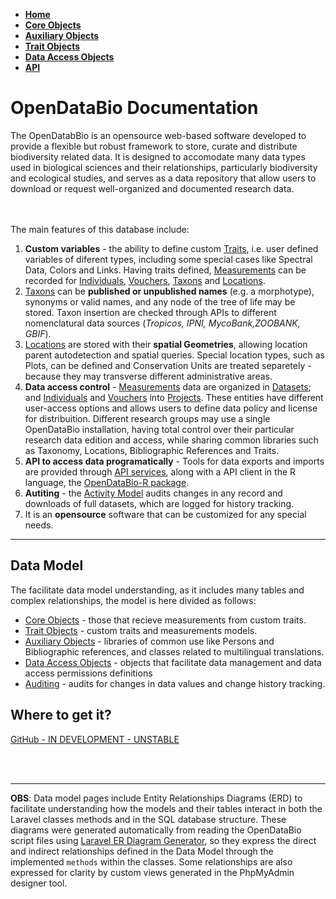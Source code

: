 * [**Home**](#)
* [**Core Objects**](Core-Objects)
* [**Auxiliary Objects**](Auxiliary-Objects)
* [**Trait Objects**](Trait-Objects)
* [**Data Access Objects**](Data-Access-Objects)
* [**API**](API)

# OpenDataBio Documentation

The OpenDatabBio is an opensource web-based software developed to provide a flexible but robust framework to store, curate and distribute biodiversity related data.  It is designed to accomodate many data types used in biological sciences and their relationships, particularly biodiversity and ecological studies, and serves as a data repository that allow users to download or request well-organized and documented research data.

<br><br>
The main features of this database include:

1. **Custom variables** - the ability to define custom [Traits](Trait-Objects#traits), i.e. user defined variables of diferent types, including some special cases like Spectral Data, Colors and Links. Having traits defined, [Measurements](Trait-Objects#measurements) can be recorded for [Individuals](Core-Objects#individuals), [Vouchers](Core-Objects#vouchers), [Taxons](Core-Objects#taxons) and [Locations](Core-Objects#localities).
1. [Taxons](Core-Objects#locations) can be **published or unpublished names** (e.g. a morphotype), synonyms or valid names, and any node of the tree of life may be stored. Taxon insertion are checked through APIs to different nomenclatural data sources (*Tropicos, IPNI, MycoBank,ZOOBANK, GBIF*).
1. [Locations](Core-Objects#locations) are stored with their **spatial Geometries**, allowing location parent autodetection and spatial queries. Special location types, such as Plots, can be defined and Conservation Units are treated separetely - because they may transverse different administrative areas.
1. **Data access control** - [Measurements](Trait-Objects#measurements) data are organized in [Datasets](Data-Access-Objects#datasets); and [Individuals](Core-Objects#individuals) and [Vouchers](Core-Objects#vouchers) into [Projects](Data-Access-Objects#projects). These entities have different user-access options and allows users to define data policy and license for distribuition. Different research groups may use a single OpenDataBio installation, having total control over their particular research data edition and access, while sharing common libraries such as Taxonomy, Locations, Bibliographic References and Traits.
1. **API to access data programatically** - Tools for data exports and imports are provided through [API services](API), along with a API client in the R language, the [OpenDataBio-R package](https://github.com/opendatabio/opendatabio-r).
1. **Autiting** - the [Activity Model](Auditing) audits changes in any record and downloads of full datasets, which are logged for history tracking.
1. It is an **opensource** software that can be customized for any special needs.

<a name="data_model"></a>
***
## Data Model

The facilitate data model understanding, as it includes many tables and complex relationships, the model is here divided as follows:

* [Core Objects](Core-Objects) -  those that recieve measurements from custom traits.
* [Trait Objects](Trait-Objects) - custom traits and measurements models.
* [Auxiliary Objects](Auxiliary-Objects) - libraries of common use like Persons and Bibliographic references, and classes related to multilingual translations.
* [Data Access Objects](Data-Access-Objects) - objects that facilitate data management and data access permissions definitions
* [Auditing](Auditing) - audits for changes in data values and change history tracking.


## Where to get it?

<a href="https://github.com/opendatabio/opendatabio/tree/version.0.9.0-rc1" target="__blank" >
  <i class="fab fa-github"></i>
  GitHub - IN DEVELOPMENT - UNSTABLE
</a>

<br><br>
***
**OBS**: Data model pages include Entity Relationships Diagrams (ERD) to facilitate understanding how the models and their tables interact in both the Laravel classes methods and in the SQL database structure. These diagrams were generated automatically from reading the OpenDataBio script files using [Laravel ER Diagram Generator](https://github.com/beyondcode/laravel-er-diagram-generator), so they express the direct and indirect relationships defined in the Data Model through the implemented `methods` within the classes. Some relationships are also expressed for clarity by custom views generated in the PhpMyAdmin designer tool.

<br><br><br><br><br>

